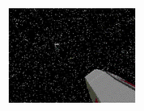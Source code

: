 <div align="center">
  <img src="https://raw.githubusercontent.com/ConorHK/conorhk/main/.images/welcome.gif" alt="Welcome" align="center">
</div>
